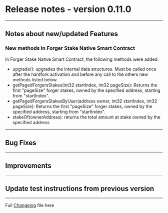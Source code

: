 # Release notes - version 0.11.0

---

## Notes about new/updated Features

### New methods in Forger Stake Native Smart Contract

In Forger Stake  Native Smart Contract, the following methods were added:
- upgrade(): upgrades the internal data structures. Must be called once after the hardfork activation and before any call to the others new methods listed below.
- getPagedForgersStakes(int32 startIndex, int32 pageSize): Returns the first "pageSize" forger stakes, owned by the specified address, starting from "startIndex".
- getPagedForgersStakesByUser(address owner, int32 startIndex, int32 pageSize): Returns the first "pageSize" forger stakes, owned by the specified address, starting from "startIndex".
- stakeOf(ownerAddress): returns the total amount at stake owned by the specified address

---
## Bug Fixes

---

## Improvements
 
---
## Update test instructions from previous version


---
Full [Changelog](/CHANGELOG.md) file here

